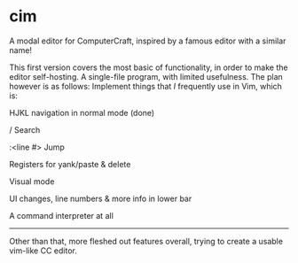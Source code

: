 # cim
A modal editor for ComputerCraft, inspired by a famous editor with a similar name!

This first version covers the most basic of functionality, in order to make the editor self-hosting.
A single-file program, with limited usefulness. The plan however is as follows:
Implement things that *I* frequently use in Vim, which is:

HJKL navigation in normal mode (done)

/ Search

:<line #> Jump

Registers for yank/paste & delete

Visual mode

UI changes, line numbers & more info in lower bar

A command interpreter at all

---
Other than that, more fleshed out features overall, trying to create a usable vim-like CC editor.
